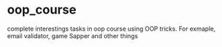 # oop_course
complete interestings tasks in oop course using OOP tricks. For exmaple, email validator, game Sapper and other things
